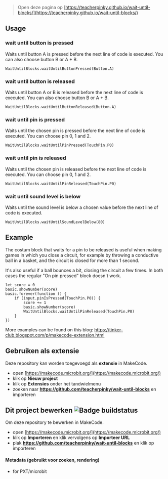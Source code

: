 
> Open deze pagina op [https://teacherpinky.github.io/wait-until-blocks/](https://teacherpinky.github.io/wait-until-blocks/)

## Usage

### wait until button is pressed

Waits until button A is pressed before the next line of code is executed. You can also choose button B or A + B.

```blocks
WaitUntilBlocks.waitUntilButtonPressed(Button.A)
```

### wait until button is released

Waits until button A or B is released before the next line of code is executed. You can also choose button B or A + B.

```blocks
WaitUntilBlocks.waitUntilButtonReleased(Button.A)
```

### wait until pin is pressed


Waits until the chosen pin is pressed before the next line of code is executed. You can choose pin 0, 1 and 2.


```blocks
WaitUntilBlocks.waitUntilPinPressed(TouchPin.P0)
```

### wait until pin is released


Waits until the chosen pin is released before the next line of code is executed. You can choose pin 0, 1 and 2.


```blocks
WaitUntilBlocks.waitUntilPinReleased(TouchPin.P0)
```

### wait until sound level is below

Waits until the sound level is below a chosen value before the next line of code is executed.

```blocks
WaitUntilBlocks.waitUntilSoundLevelBelow(80)
```
## Example

The costum block that waits for a pin to be released is useful when making games in which you close a circuit, for example by throwing a conductive ball in a basket, and the circuit is closed for more than 1 second.

It's also useful if a ball bounces a bit, closing the circuit a few times. In both cases the regular "On pin pressed" block doesn't work.

```blocks
let score = 0
basic.showNumber(score)
basic.forever(function () {
    if (input.pinIsPressed(TouchPin.P0)) {
        score += 1
        basic.showNumber(score)
        WaitUntilBlocks.waitUntilPinReleased(TouchPin.P0)
    }
})
```

More examples can be found on this blog: https://tinker-club.blogspot.com/p/makecode-extension.html

## Gebruiken als extensie

Deze repository kan worden toegevoegd als **extensie** in MakeCode.

* open [https://makecode.microbit.org/](https://makecode.microbit.org/)
* klik op **Nieuw project**
* klik op **Extensies** onder het tandwielmenu
* zoeken naar **https://github.com/teacherpinky/wait-until-blocks** en importeren

## Dit project bewerken ![Badge buildstatus](https://github.com/teacherpinky/wait-until-blocks/workflows/MakeCode/badge.svg)

Om deze repository te bewerken in MakeCode.

* open [https://makecode.microbit.org/](https://makecode.microbit.org/)
* klik op **Importeren** en klik vervolgens op **Importeer URL**
* plak **https://github.com/teacherpinky/wait-until-blocks** en klik op importeren


#### Metadata (gebruikt voor zoeken, rendering)

* for PXT/microbit
<script src="https://makecode.com/gh-pages-embed.js"></script><script>makeCodeRender("{{ site.makecode.home_url }}", "{{ site.github.owner_name }}/{{ site.github.repository_name }}");</script>
